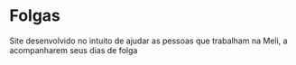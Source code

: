 # Folgas

Site desenvolvido no intuito de ajudar as pessoas que trabalham na Meli, a acompanharem seus dias de folga
